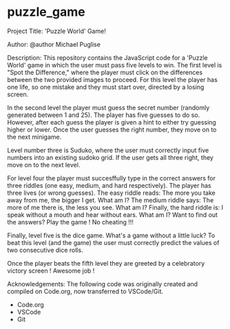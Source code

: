 # puzzle_game

Project Title: 'Puzzle World' Game! 

Author: 
@author Michael Puglise 
 
Description: 
This repository contains the JavaScript code for a 'Puzzle World' game in which the user must pass five levels to win. The first level is "Spot the
Difference," where the player must click on the differences between the two provided images to proceed. For this level the player has one life, so one
mistake and they must start over, directed by a losing screen.

In the second level the player must guess the secret number (randomly generated between 1 and 25). The player has five guesses to do so. However, after
each guess the player is given a hint to either try guessing higher or lower. Once the user guesses the right number, they move on to the next minigame.
  
Level number three is Suduko, where the user must correctly input five numbers into an existing sudoko grid. If the user gets all three right, they move
on to the next level. 

For level four the player must succesffully type in the correct answers for three riddles (one easy, medium, and hard respectively). The player has
three lives (or wrong guesses). The easy riddle reads: The more you take away from me, the bigger I get. What am I? The medium riddle says: 
The more of me there is, the less you see. What am I? Finally, the hard riddle is: I speak without a mouth and hear without ears. What am I? 
Want to find out the answers? Play the game ! No cheating !!!

Finally, level five is the dice game. What's a game without a little luck? To beat this level (and the game) the user must correctly predict
the values of two consecutive dice rolls. 

Once the player beats the fifth level they are greeted by a celebratory victory screen ! Awesome job !
  
Acknowledgements: 
The following code was originally created and compiled on Code.org, now transferred to VSCode/Git.
- Code.org
- VSCode
- Git
